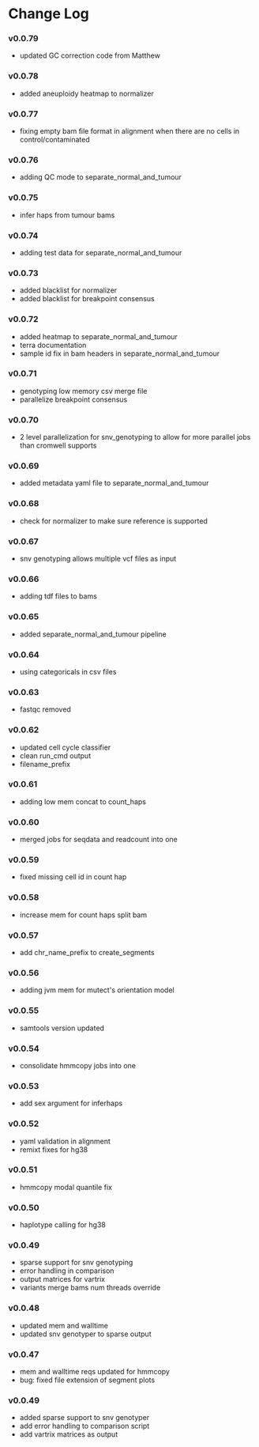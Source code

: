 # Change Log

### v0.0.79
 - updated GC correction code from Matthew

### v0.0.78
 -  added aneuploidy heatmap to normalizer

### v0.0.77
 - fixing empty bam file format in alignment when there are no cells in control/contaminated

### v0.0.76
 - adding QC mode to separate_normal_and_tumour

### v0.0.75
 - infer haps from tumour bams

### v0.0.74
 - adding test data for separate_normal_and_tumour

### v0.0.73
 - added blacklist for normalizer
 - added blacklist for breakpoint consensus

### v0.0.72
 - added heatmap to separate_normal_and_tumour
 - terra documentation
 - sample id fix in bam headers in separate_normal_and_tumour

### v0.0.71
 - genotyping low memory csv merge file
 - parallelize breakpoint consensus

### v0.0.70
 - 2 level parallelization for snv_genotyping to allow for more parallel jobs than cromwell supports

### v0.0.69
 - added metadata yaml file to separate_normal_and_tumour

### v0.0.68
 - check for normalizer to make sure reference is supported

### v0.0.67
 - snv genotyping allows multiple vcf files as input

### v0.0.66
 - adding tdf files to bams

### v0.0.65
 - added separate_normal_and_tumour pipeline

### v0.0.64
 - using categoricals in csv files

### v0.0.63
 - fastqc removed

### v0.0.62
 - updated cell cycle classifier
 - clean run_cmd output
 - filename_prefix

### v0.0.61
 - adding low mem concat to count_haps

### v0.0.60
 - merged jobs for seqdata and readcount into one

### v0.0.59
 - fixed missing cell id in count hap

### v0.0.58
 - increase mem for count haps split bam

### v0.0.57
 - add chr_name_prefix to create_segments

### v0.0.56
 - adding jvm mem for mutect's orientation model

### v0.0.55
 - samtools version updated

### v0.0.54
 - consolidate hmmcopy jobs into one

### v0.0.53
 - add sex argument for inferhaps

### v0.0.52
 - yaml validation in alignment
 - remixt fixes for hg38

### v0.0.51
 - hmmcopy modal quantile fix

### v0.0.50
 - haplotype calling for hg38

### v0.0.49
 - sparse support for snv genotyping
 - error handling in comparison
 - output matrices for vartrix
 - variants merge bams num threads override

### v0.0.48
 - updated mem and walltime
 - updated snv genotyper to sparse output

### v0.0.47
 - mem and walltime reqs updated for hmmcopy
 - bug: fixed file extension of segment plots

### v0.0.49
 - added sparse support to snv genotyper
 - add error handling to comparison script
 - add vartrix matrices as output

